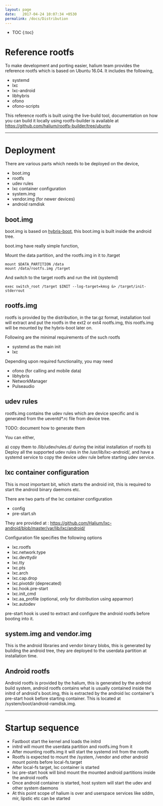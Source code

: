```yaml
---
layout: page
date:   2017-04-24 10:07:34 +0530
permalink: /docs/Distribution
---
```


* TOC
{:toc}

# Reference rootfs

To make development and porting easier, halium team provides the reference rootfs which is based on Ubuntu 16.04. It includes the following,

- systemd
- lxc
- lxc-android
- libhybris
- ofono
- ofono-scripts

This reference rootfs is built using the live-build tool, documentation on how you can build it locally using rootfs-builder is available at https://github.com/halium/rootfs-builder/tree/ubuntu

---

# Deployment

There are various parts which needs to be deployed on the device,

- boot.img
- rootfs
- udev rules
- lxc container configuration
- system.img
- vendor.img (for newer devices)
- android ramdisk

## boot.img

boot.img is based on [hybris-boot](https://github.com/mer-hybris/hybris-boot/), this boot.img is built inside the android tree.

boot.img have really simple function,

Mount the data partition, and the rootfs.img in it to /target

```
mount $DATA_PARTITION /data
mount /data/rootfs.img /target
```

And switch to the target rootfs and run the init (systemd)

```
exec switch_root /target $INIT --log-target=kmsg &> /target/init-stderrout
```

## rootfs.img

rootfs is provided by the distribution, in the tar.gz format, installation tool will extract and put the rootfs in the ext2 or ext4 rootfs.img, this rootfs.img will be mounted by the hybris-boot later on.

Following are the minimal requirements of the such rootfs

- systemd as the main init
- lxc

Depending upon required functionality, you may need

- ofono (for calling and mobile data)
- libhybris
- NetworkManager
- Pulseaudio

## udev rules

rootfs.img contains the udev rules which are device specific and is generated from the ueventd*.rc file from device tree.

TODO: document how to generate them

You can either,

a) copy them to /lib/udev/rules.d/ during the initial installation of rootfs
b) Deploy all the supported udev rules in the /usr/lib/lxc-android/, and have a systemd service to copy the device udev rule before starting udev service.

## lxc container configuration

This is most important bit, which starts the android init, this is required to start the android binary daemons etc.

There are two parts of the lxc container configuration

- config
- pre-start.sh

They are provided at : https://github.com/Halium/lxc-android/blob/master/var/lib/lxc/android/

Configuration file specifies the following options

- lxc.rootfs
- lxc.network.type
- lxc.devttydir
- lxc.tty
- lxc.pts
- lxc.arch
- lxc.cap.drop
- lxc.pivotdir (deprecated)
- lxc.hook.pre-start
- lxc.init_cmd
- lxc.aa_profile (optional, only for distribution using apparmor)
- lxc.autodev

pre-start hook is used to extract and configure the android rootfs before booting into it.

## system.img and vendor.img

This is the android libraries and vendor binary blobs, this is generated by building the android tree, they are deployed to the userdata partition at installation time.

## Android rootfs

Android rootfs is provided by the halium, this is generated by the android build system, android rootfs contains what is usually contained inside the initrd of android's boot.img, this is extracted by the android lxc container's pre-start hook before starting container. This is located at /system/boot/android-ramdisk.img.

---

# Startup sequence

- Fastboot start the kernel and loads the initrd
- initrd will mount the userdata partition and rootfs.img from it
- After mounting rootfs.img it will start the systemd init from the rootfs
- Rootfs is expected to mount the /system, /vendor and other android mount points before local-fs.target
- After local-fs target, lxc container is started
- lxc pre-start hook will bind mount the mounted android partitions inside the android rootfs
- Once android container is started, host system will start the udev and other system daemons
- At this point scope of halium is over and userspace services like sddm, mir, lipstic etc can be started
